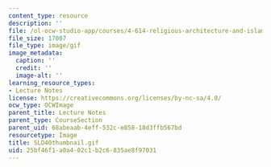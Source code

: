 ```yaml
---
content_type: resource
description: ''
file: /ol-ocw-studio-app/courses/4-614-religious-architecture-and-islamic-cultures-fall-2002/25bf46f1a0a402c1b2c6835ae8f97031_SLD40thumbnail.gif
file_size: 17007
file_type: image/gif
image_metadata:
  caption: ''
  credit: ''
  image-alt: ''
learning_resource_types:
- Lecture Notes
license: https://creativecommons.org/licenses/by-nc-sa/4.0/
ocw_type: OCWImage
parent_title: Lecture Notes
parent_type: CourseSection
parent_uid: 68abeaab-4eff-532c-e858-18d3ffb567bd
resourcetype: Image
title: SLD40thumbnail.gif
uid: 25bf46f1-a0a4-02c1-b2c6-835ae8f97031
---
```

